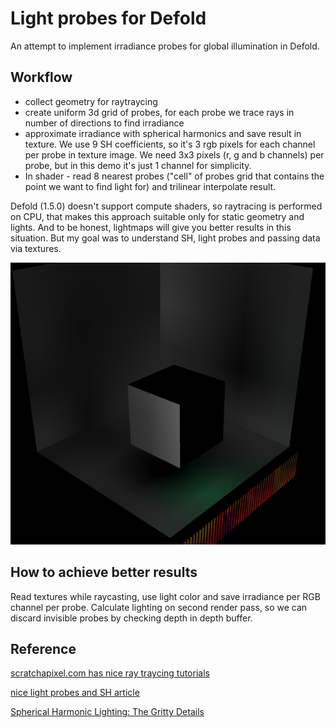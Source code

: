 # Light probes for Defold

An attempt to implement irradiance probes for global illumination in Defold.

## Workflow
* collect geometry for raytraycing
* create uniform 3d grid of probes, for each probe we trace rays in number of directions to find irradiance
* approximate irradiance with spherical harmonics and save result in texture. We use 9 SH coefficients, so it's 3 rgb pixels for each channel per probe in texture image. We need 3х3 pixels (r, g and b channels) per probe, but in this demo it's just 1 channel for simplicity.
* In shader - read 8 nearest probes ("cell" of probes grid that contains the point we want to find light for) and trilinear interpolate result.

Defold (1.5.0) doesn't support compute shaders, so raytracing is performed on CPU, that makes this approach suitable only for static geometry and lights. And to be honest, lightmaps will give you better results in this situation. But my goal was to understand SH, light probes and passing data via textures.

![lightprobes](https://github.com/abadonna/defold-light-probes/blob/simple/sample.jpg)


## How to achieve better results
Read textures while raycasting, use light color and save irradiance per RGB channel per probe.
Calculate lighting on second render pass, so we can discard invisible probes by checking depth in depth buffer.


## Reference
[scratchapixel.com has nice ray traycing tutorials](https://www.scratchapixel.com) 

[nice light probes and SH article](https://handmade.network/p/75/monter/blog/p/7288-engine_work__global_illumination_with_irradiance_probes)

[Spherical Harmonic Lighting: The Gritty Details](https://3dvar.com/Green2003Spherical.pdf) 

